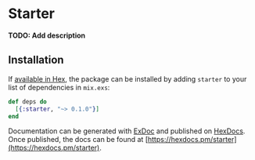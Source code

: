 # Starter

**TODO: Add description**

## Installation

If [available in Hex](https://hex.pm/docs/publish), the package can be installed
by adding `starter` to your list of dependencies in `mix.exs`:

```elixir
def deps do
  [{:starter, "~> 0.1.0"}]
end
```

Documentation can be generated with [ExDoc](https://github.com/elixir-lang/ex_doc)
and published on [HexDocs](https://hexdocs.pm). Once published, the docs can
be found at [https://hexdocs.pm/starter](https://hexdocs.pm/starter).

